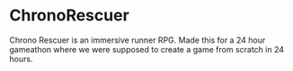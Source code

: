 # ChronoRescuer
Chrono Rescuer is an immersive runner RPG. Made this for a 24 hour gameathon where we were supposed to create a game from scratch in 24 hours.

